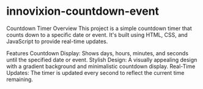 # innovixion-countdown-event
Countdown Timer
Overview
This project is a simple countdown timer that counts down to a specific date or event. It's built using HTML, CSS, and JavaScript to provide real-time updates.

Features
Countdown Display: Shows days, hours, minutes, and seconds until the specified date or event.
Stylish Design: A visually appealing design with a gradient background and minimalistic countdown display.
Real-Time Updates: The timer is updated every second to reflect the current time remaining.


